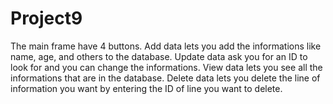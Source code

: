 # Project9
The main frame have 4 buttons.
Add data lets you add the informations like name, age, and others to the database.
Update data ask you for an ID to look for and you can change the informations.
View data lets you see all the informations that are in the database.
Delete data lets you delete the line of information you want by entering the ID of line you want to delete.
